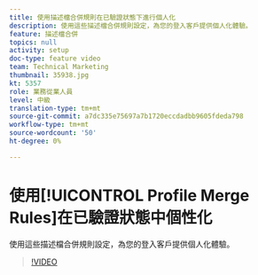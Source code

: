 ```yaml
---
title: 使用描述檔合併規則在已驗證狀態下進行個人化
description: 使用這些描述檔合併規則設定，為您的登入客戶提供個人化體驗。
feature: 描述檔合併
topics: null
activity: setup
doc-type: feature video
team: Technical Marketing
thumbnail: 35938.jpg
kt: 5357
role: 業務從業人員
level: 中級
translation-type: tm+mt
source-git-commit: a7dc335e75697a7b1720eccdadbb9605fdeda798
workflow-type: tm+mt
source-wordcount: '50'
ht-degree: 0%

---
```



# 使用[!UICONTROL Profile Merge Rules]在已驗證狀態中個性化

使用這些描述檔合併規則設定，為您的登入客戶提供個人化體驗。

>[!VIDEO](https://video.tv.adobe.com/v/35938/?quality=12&learn=on)
